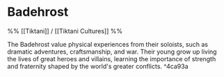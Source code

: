 # Badehrost
%% [[Tiktani]] / [[Tiktani Cultures]] %%

The Badehrost value physical experiences from their soloists, such as dramatic adventures, craftsmanship, and war. Their young grow up living the lives of great heroes and villains, learning the importance of strength and fraternity shaped by the world's greater conflicts. ^4ca93a